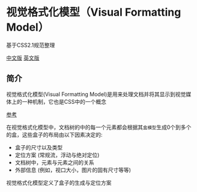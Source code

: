 # 视觉格式化模型（Visual Formatting Model）

基于CSS2.1规范整理

[中文版](http://www.ayqy.net/doc/css2-1/visuren.html#comparison)
[英文版](https://www.w3.org/TR/2011/REC-CSS2-20110607/visuren.html#q9.0)

## 简介

视觉格式化模型(Visual Formatting Model)是用来处理文档并将其显示到视觉媒体上的一种机制，它也是CSS中的一个概念

[参考](https://juejin.im/post/59b73d5bf265da064618731d)

在视觉格式化模型中，文档树的中的每一个元素都会根据其`盒模型`生成0个到多个的盒，这些盒子的布局由以下因素决定的:

+ 盒子的尺寸以及类型
+ 定位方案 (常规流，浮动与绝对定位)
+ 文档树中，元素与元素之间的关系
+ 外部信息 (例如，视口大小，图片的固有尺寸等等)

视觉格式化模型定义了盒子的生成与定位方案